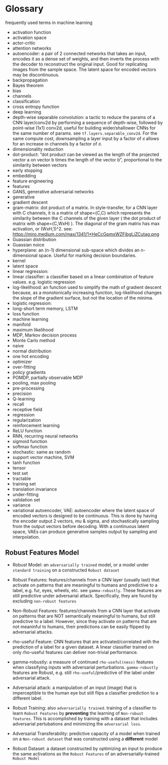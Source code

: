 # Glossary
frequently used terms in machine learning






* activation function
* activation space
* actor-critic
* attention networks
* autoencoder: a pair of 2 connected networks that takes an input, encodes it as a dense set of weights, and then inverts the process with the decoder to reconstruct the original input. Good for replicating images from the sample space. The latent space for encoded vectors may be discontinuous.
* backpropagation 
* Bayes theorem
* bias
* channels
* classification
* cross entropy function
* deep learning 
* depth-wise separable convolution: a tactic to reduce the params of a CNN layer/conv2d by performing a sequence of depth-wise, followed by point-wise (1x1) conv2d, useful for building wider/shallower CNNs for the same number of params. see `tf.layers.separable_conv2d`.  For the same compute cost, downsampling a layer input by a factor of `d` allows for an increase in channels by a factor of `d`.
* dimensionality reduction
* dot-product: “dot product can be viewed as the length of the projected vector a on vector b times the length of the vector b”, proportional to the similarity between vectors
* early stopping
* embedding
* feature engineering
* features
* GANS, generative adversarial networks
* generative
* gradient descent
* gram-matrix: dot product of a matrix. In style-transfer, for a CNN layer with C channels, it is a matrix of shape=(C,C) which represents the similarity between the C channels of the given layer ( the dot product of matrix with shape=(C,WxH) ). The diagonal of the gram matrix has max activation, or (WxH,1)^2. see: https://miro.medium.com/max/1341/1*HeCcGpmxWZFibgLiZCutag.png
* Guassian distribution
* Guassian noice
* hyperplane: an (n-1) dimensional sub-space which divides an n-dimensional space. Useful for marking decision boundaries.
* kernel
* latent space
* linear regression:
* linear classifier: a classifier based on a linear combination of feature values. e.g. logistic regression 
* log-likelihood: an function used to simplify the math of gradient descent because, as a monotonically increasing function, log-likelihood changes the slope of the gradient surface, but not the location of the minima.
* logistic regression:
* long-short term memory, LSTM
* loss function
* machine learning
* manifold
* maximum likelihood
* MDP, Markov decision process
* Monte Carlo method
* naive
* normal distribution
* one hot encoding
* optimizer
* over-fitting
* policy gradients
* POMDP, partially observable MDP
* pooling, max pooling
* pre-processing
* precision
* Q-learning
* recall
* receptive field
* regression
* regularization
* reinforcement learning
* ReLU function
* RNN, recurring neural networks
* sigmoid function
* softmax function
* stochastic: same as random
* support vector machine, SVM
* tanh function
* tensor
* test set 
* tractable
* training set
* translation invariance
* under-fitting
* validation set
* variance
* variational autoencoder, VAE: autoencoder where the latent space of encoded vectors is designed to be continuous. This is done by having the encoder output 2 vectors, mu & sigma, and stochastically sampling from the output vectors before decoding.  With a continuous latent space, VAEs can produce generative samples output by sampling and interpolation.

## Robust Features Model
* Robust Model: an `adversarially trained` model, or a model under `standard training` on a constructed `Robust dataset`
* Robust Features: features/channels from a CNN layer (usually last) that activate on patterns that are meaningful to humans and predictive to a label, e.g. fur, eyes, wheels, etc. see `gamma-robustly`. These features are still predictive under adversarial attack. Specifically, they are found by excluding `non-robust features` 
* Non-Robust Features: features/channels from a CNN layer that activate on patterns that are NOT semantically meaningful to humans, but still predictive to a label. However, since they activate on patterns that are not meaninful to humans, their predictions can be easily flipped by adversarial attacks.
* rho-useful Feature: CNN features that are activated/correlated with the prediction of a label for a given dataset. A linear classifier trained on only rho-useful features can deliver non-trivial performance.
* gamma-robustly: a measure of continued `rho-useful(ness)` features when classifying inputs with adversarial perturbations. `gamma-robustly` features are Robust, e.g. still `rho-useful`/predictive of the label under adversarial attack.
* Adversarial attack: a manipulation of an input (image) that is imperceptible to the human eye but still flips a classifier prediction to a different label.

* Robust Training: also `adversarially trained`. training of a classifier to learn `Robust Features` by __preventing__ the learning of `Non-robust features`. This is accomplished by training with a dataset that includes adversarial pertubations and minimizing the `adversarial loss`.

* Adversarial Transferability: predictive capacity of a model when trained on a `Non-robust dataset` that was constructed using a __different__ model

* Robust Dataset: a dataset constructed by optimizing an input to produce the same activations as the `Robust Features` of an adversarially-trained `Robust Model`

